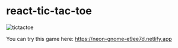 # react-tic-tac-toe

![tictactoe](https://user-images.githubusercontent.com/86847314/234259032-981945e6-7aae-455c-84db-0c4e7600d077.JPG)

You can try this game here: https://neon-gnome-e9ee7d.netlify.app
